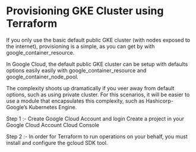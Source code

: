 # Provisioning GKE Cluster using Terraform

If you only use the basic default public GKE cluster (with nodes exposed to the internet), provisioning is a simple, as you can get by with google_container_resource.

In Google Cloud, the default public GKE cluster can be setup with defaults options easily easily with google_container_resource and google_container_node_pool.

The complexity shoots up dramatically if you veer away from default options, such as using private cluster. For this scenarios, it will be easier to use a module that encapsulates this complexity, such as Hashicorp-Google’s Kubernetes Engine.

Step 1 :- 
Create Google Cloud Account and login
Create a project in your Google Cloud Account Cloud Console 

Step 2 :- In order for Terraform to run operations on your behalf, you must install and configure the gcloud SDK tool.


